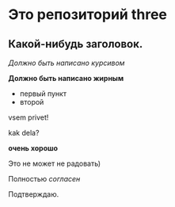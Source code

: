 # Это репозиторий three

## Какой-нибудь заголовок.

*Должно быть написано курсивом*

**Должно быть написано жирным**

* первый пункт
* второй 

vsem privet!

kak dela?

__очень хорошо__

Это не может не радовать)

Полностью *согласен*

Подтверждаю.
